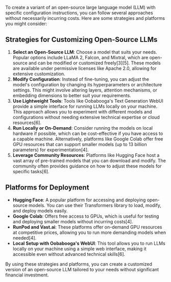 To create a variant of an open-source large language model (LLM) with specific configuration instructions, you can follow several approaches without necessarily incurring costs. Here are some strategies and platforms you might consider:

## Strategies for Customizing Open-Source LLMs

1. **Select an Open-Source LLM**: Choose a model that suits your needs. Popular options include LLaMA 2, Falcon, and Mixtral, which are open-source and can be modified or customized freely\[3]\[5]. These models are available under permissive licenses like Apache 2.0, allowing for extensive customization.
2. **Modify Configuration**: Instead of fine-tuning, you can adjust the model's configuration by changing its hyperparameters or architecture settings. This might involve altering layers, attention mechanisms, or embedding dimensions to better suit your requirements.
3. **Use Lightweight Tools**: Tools like Oobabooga's Text Generation WebUI provide a simple interface for running LLMs locally on your machine. This approach allows you to experiment with different models and configurations without needing extensive technical expertise or cloud resources\[6].
4. **Run Locally or On-Demand**: Consider running the models on local hardware if possible, which can be cost-effective if you have access to a capable machine. Alternatively, platforms like Google Colab offer free GPU resources that can support smaller models (up to 13 billion parameters) for experimentation\[4].
5. **Leverage Community Resources**: Platforms like Hugging Face host a vast array of pre-trained models that you can download and modify. The community often provides guidance on how to adjust these models for specific tasks\[6].

## Platforms for Deployment

- &#x20;**Hugging Face**: A popular platform for accessing and deploying open-source models. You can use their Transformers library to load, modify, and deploy models easily.
- **Google Colab**: Offers free access to GPUs, which is useful for testing and deploying smaller models without incurring costs\[4].
- **RunPod and Vast.ai**: These platforms offer on-demand GPU resources at competitive prices, allowing you to run more demanding models when needed\[4].
- **Local Setup with Oobabooga's WebUI**: This tool allows you to run LLMs locally on your machine using a simple web interface, making it accessible even without advanced technical skills\[6].

By using these strategies and platforms, you can create a customized version of an open-source LLM tailored to your needs without significant financial investment.

&#x20;&#x20;






